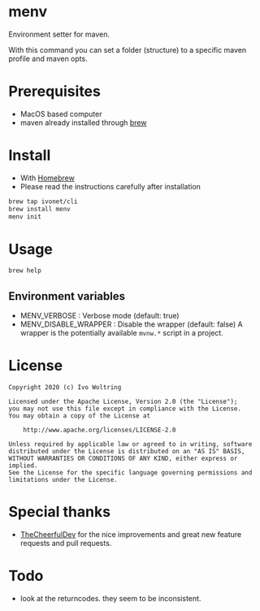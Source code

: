 # menv

Environment setter for maven.

With this command you can set a folder (structure) to a specific maven profile and maven opts.

# Prerequisites

- MacOS based computer
- maven already installed through [brew](https://brew.sh/)

# Install

- With [Homebrew](https://brew.sh)
- Please read the instructions carefully after installation

```bash
brew tap ivonet/cli
brew install menv
menv init
```

# Usage

```bash
brew help
```

## Environment variables

- MENV_VERBOSE : Verbose mode (default: true)
- MENV_DISABLE_WRAPPER : Disable the wrapper (default: false)
  A wrapper is the potentially available `mvnw.*` script in a project.

# License

    Copyright 2020 (c) Ivo Woltring

    Licensed under the Apache License, Version 2.0 (the "License");
    you may not use this file except in compliance with the License.
    You may obtain a copy of the License at

        http://www.apache.org/licenses/LICENSE-2.0

    Unless required by applicable law or agreed to in writing, software
    distributed under the License is distributed on an "AS IS" BASIS,
    WITHOUT WARRANTIES OR CONDITIONS OF ANY KIND, either express or implied.
    See the License for the specific language governing permissions and
    limitations under the License.

# Special thanks

- [TheCheerfulDev](https://github.com/TheCheerfulDev/) for the nice
  improvements and great new feature requests and pull requests.

# Todo

- look at the returncodes. they seem to be inconsistent.
